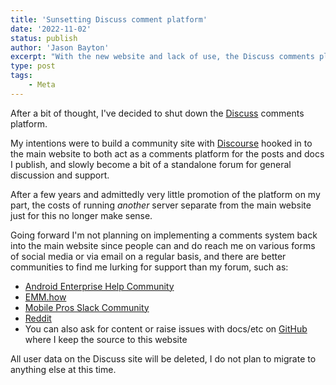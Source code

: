 ```yaml
---
title: 'Sunsetting Discuss comment platform'
date: '2022-11-02'
status: publish
author: 'Jason Bayton'
excerpt: "With the new website and lack of use, the Discuss comments platform is being shut down"
type: post
tags:
    - Meta
---
```

After a bit of thought, I've decided to shut down the [Discuss](https://discuss.bayton.org) comments platform. 

My intentions were to build a community site with [Discourse](https://discourse.org) hooked in to the main website to both act as a comments platform for the posts and docs I publish, and slowly become a bit of a standalone forum for general discussion and support.

After a few years and admittedly very little promotion of the platform on my part, the costs of running _another_ server separate from the main website just for this no longer make sense.

Going forward I'm not planning on implementing a comments system back into the main website since people can and do reach me on various forms of social media or via email on a regular basis, and there are better communities to find me lurking for support than my forum, such as:

- [Android Enterprise Help Community](https://support.google.com/work/android/community)
- [EMM.how](https://emm.how)
- [Mobile Pros Slack Community](https://mobilepros.org)
- [Reddit](https://www.reddit.com/r/androidenterprise/)
- You can also ask for content or raise issues with docs/etc on [GitHub](https://github.com/jasonbayton/11ty/discussions) where I keep the source to this website

All user data on the Discuss site will be deleted, I do not plan to migrate to anything else at this time.